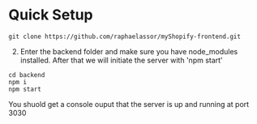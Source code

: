 <h1>Quick Setup</h1>

```
git clone https://github.com/raphaelassor/myShopify-frontend.git
```

2. Enter the backend folder and make sure you have node_modules installed. After that we will initiate the server with 'npm start' 

```
cd backend 
npm i 
npm start
```
You shuold get a console ouput that the server is up and running at port 3030
